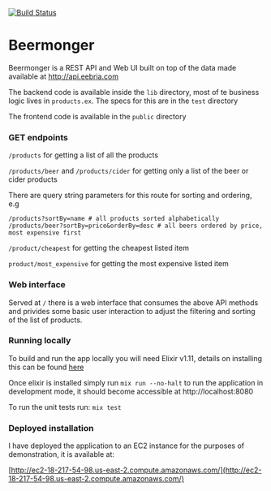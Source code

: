 [![Build Status](https://travis-ci.com/woodyblah/beermonger.svg?branch=main)](https://travis-ci.com/woodyblah/beermonger)

# Beermonger

Beermonger is a REST API and Web UI built on top of the data made available at http://api.eebria.com

The backend code is available inside the `lib` directory, most of te business logic lives in `products.ex`.
The specs for this are in the `test` directory

The frontend code is available in the `public` directory

### GET endpoints
`/products` for getting a list of all the products 

`/products/beer` and `/products/cider` for getting only a list of the beer or cider products

There are query string parameters for this route for sorting and ordering, e.g
```
/products?sortBy=name # all products sorted alphabetically
/products/beer?sortBy=price&orderBy=desc # all beers ordered by price, most expensive first 
```


`/product/cheapest` for getting the cheapest listed item

`product/most_expensive` for getting the most expensive listed item

### Web interface

Served at `/` there is a web interface that consumes the above API methods and privides some basic user interaction to adjust the filtering and sorting of the list of products.

### Running locally

To build and run the app locally you will need Elixir v1.11, details on installing this can be found [here](https://elixir-lang.org/install.html)

Once elixir is installed simply run `mix run --no-halt` to run the application in development mode, it should become accessible at http://localhost:8080

To run the unit tests run: `mix test`

### Deployed installation

I have deployed the application to an EC2 instance for the purposes of demonstration, it is available at:

[http://ec2-18-217-54-98.us-east-2.compute.amazonaws.com/](http://ec2-18-217-54-98.us-east-2.compute.amazonaws.com/)

